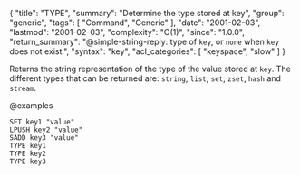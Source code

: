 {
  "title": "TYPE",
  "summary": "Determine the type stored at key",
  "group": "generic",
  "tags": [
    "Command",
    "Generic"
  ],
  "date": "2001-02-03",
  "lastmod": "2001-02-03",
  "complexity": "O(1)",
  "since": "1.0.0",
  "return_summary": "@simple-string-reply: type of `key`, or `none` when `key` does not exist.",
  "syntax": "key",
  "acl_categories": [
    "keyspace",
    "slow"
  ]
}

Returns the string representation of the type of the value stored at `key`.
The different types that can be returned are: `string`, `list`, `set`, `zset`,
`hash` and `stream`.

@examples

```cli
SET key1 "value"
LPUSH key2 "value"
SADD key3 "value"
TYPE key1
TYPE key2
TYPE key3
```

